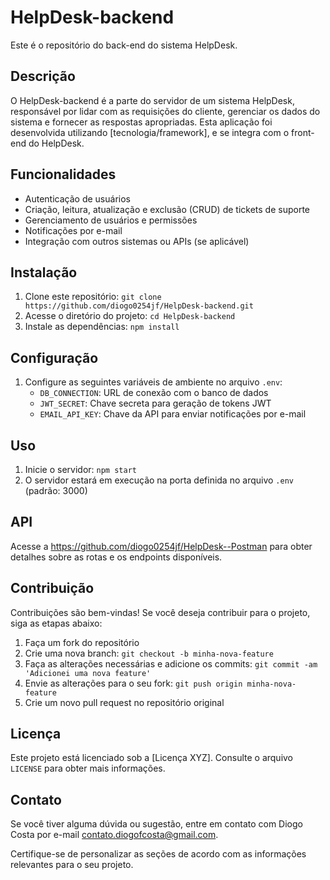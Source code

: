 # HelpDesk-backend

Este é o repositório do back-end do sistema HelpDesk.

## Descrição

O HelpDesk-backend é a parte do servidor de um sistema HelpDesk, responsável por lidar com as requisições do cliente, gerenciar os dados do sistema e fornecer as respostas apropriadas. Esta aplicação foi desenvolvida utilizando [tecnologia/framework], e se integra com o front-end do HelpDesk.

## Funcionalidades

- Autenticação de usuários
- Criação, leitura, atualização e exclusão (CRUD) de tickets de suporte
- Gerenciamento de usuários e permissões
- Notificações por e-mail
- Integração com outros sistemas ou APIs (se aplicável)

## Instalação

1. Clone este repositório: `git clone https://github.com/diogo0254jf/HelpDesk-backend.git`
2. Acesse o diretório do projeto: `cd HelpDesk-backend`
3. Instale as dependências: `npm install`

## Configuração

1. Configure as seguintes variáveis de ambiente no arquivo `.env`:
   - `DB_CONNECTION`: URL de conexão com o banco de dados
   - `JWT_SECRET`: Chave secreta para geração de tokens JWT
   - `EMAIL_API_KEY`: Chave da API para enviar notificações por e-mail

## Uso

1. Inicie o servidor: `npm start`
2. O servidor estará em execução na porta definida no arquivo `.env` (padrão: 3000)

## API

Acesse a https://github.com/diogo0254jf/HelpDesk--Postman para obter detalhes sobre as rotas e os endpoints disponíveis.

## Contribuição

Contribuições são bem-vindas! Se você deseja contribuir para o projeto, siga as etapas abaixo:

1. Faça um fork do repositório
2. Crie uma nova branch: `git checkout -b minha-nova-feature`
3. Faça as alterações necessárias e adicione os commits: `git commit -am 'Adicionei uma nova feature'`
4. Envie as alterações para o seu fork: `git push origin minha-nova-feature`
5. Crie um novo pull request no repositório original

## Licença

Este projeto está licenciado sob a [Licença XYZ]. Consulte o arquivo `LICENSE` para obter mais informações.

## Contato

Se você tiver alguma dúvida ou sugestão, entre em contato com Diogo Costa por e-mail contato.diogofcosta@gmail.com.

Certifique-se de personalizar as seções de acordo com as informações relevantes para o seu projeto.
